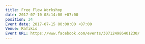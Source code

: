 ```yaml
---
title: Free Flow Workshop
date: 2017-07-10 08:14:00 +07:00
position: 34
Event date: 2017-07-15 00:00:00 +07:00
Venue: Rafikis
Event URL: https://www.facebook.com/events/307124986401230/
---
```


